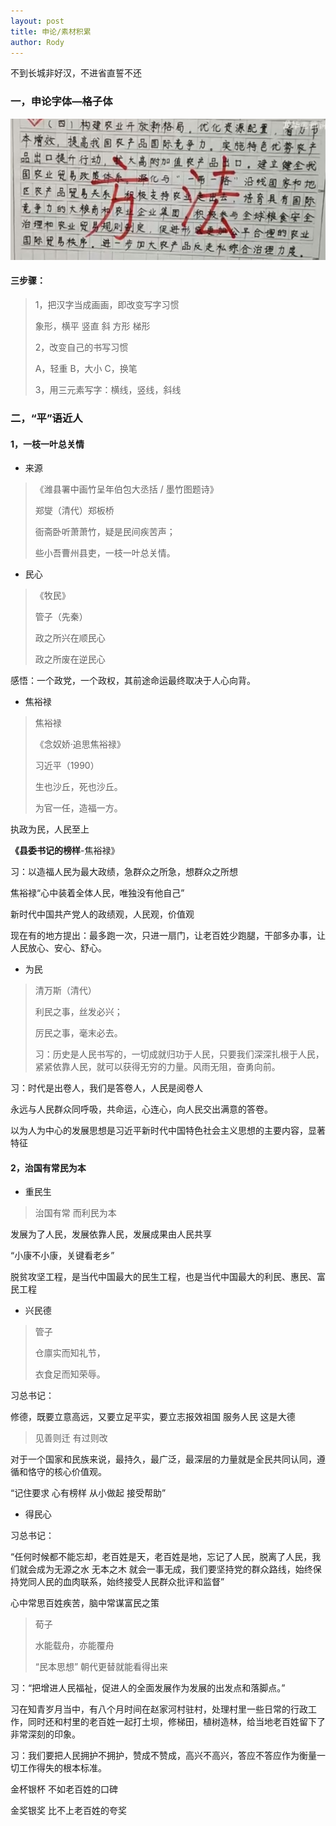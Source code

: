 ```yaml
---
layout: post
title: 申论/素材积累
author: Rody
---
```


不到长城非好汉，不进省直誓不还

### 一，申论字体—格子体

![1](https://github.com/rodyyyy/rodyyyy.github.io/raw/master/images/练字.png)

#### 三步骤：

> 1，把汉字当成画画，即改变写字习惯
>
> 象形，横平 竖直 斜 方形 梯形
>
> 2，改变自己的书写习惯
>
> A，轻重  B，大小  C，换笔
>
> 3，用三元素写字：横线，竖线，斜线

### 二，“平”语近人

#### 1，一枝一叶总关情

- 来源

> 《潍县署中画竹呈年伯包大丞括 / 墨竹图题诗》
>
> 郑燮（清代）郑板桥
>
> 衙斋卧听萧萧竹，疑是民间疾苦声；
>
> 些小吾曹州县吏，一枝一叶总关情。

- 民心

>《牧民》 
>
>管子（先秦）
>
>政之所兴在顺民心
>
>政之所废在逆民心

感悟：一个政党，一个政权，其前途命运最终取决于人心向背。

- 焦裕禄

> 焦裕禄
>
> 《念奴娇·追思焦裕禄》
>
> 习近平（1990）
>
> 生也沙丘，死也沙丘。
>
> 为官一任，造福一方。

执政为民，人民至上

**《县委书记的榜样**-焦裕禄》

习：以造福人民为最大政绩，急群众之所急，想群众之所想

焦裕禄“心中装着全体人民，唯独没有他自己”

新时代中国共产党人的政绩观，人民观，价值观

现在有的地方提出：最多跑一次，只进一扇门，让老百姓少跑腿，干部多办事，让人民放心、安心、舒心。

- 为民

> 清万斯（清代）
>
> 利民之事，丝发必兴；
>
> 厉民之事，毫末必去。
>
> 习：历史是人民书写的，一切成就归功于人民，只要我们深深扎根于人民，紧紧依靠人民，就可以获得无穷的力量。风雨无阻，奋勇向前。

习：时代是出卷人，我们是答卷人，人民是阅卷人

永远与人民群众同呼吸，共命运，心连心，向人民交出满意的答卷。

以为人为中心的发展思想是习近平新时代中国特色社会主义思想的主要内容，显著特征

#### 2，治国有常民为本

- 重民生

> 治国有常 而利民为本

发展为了人民，发展依靠人民，发展成果由人民共享

“小康不小康，关键看老乡”

脱贫攻坚工程，是当代中国最大的民生工程，也是当代中国最大的利民、惠民、富民工程

- 兴民德

> 管子
>
> 仓廪实而知礼节，
>
> 衣食足而知荣辱。

习总书记：

修德，既要立意高远，又要立足平实，要立志报效祖国 服务人民   这是大德

> 见善则迁 有过则改

对于一个国家和民族来说，最持久，最广泛，最深层的力量就是全民共同认同，遵循和恪守的核心价值观。

“记住要求 心有榜样 从小做起 接受帮助”

- 得民心

习总书记：

“任何时候都不能忘却，老百姓是天，老百姓是地，忘记了人民，脱离了人民，我们就会成为无源之水 无本之木 就会一事无成，我们要坚持党的群众路线，始终保持党同人民的血肉联系，始终接受人民群众批评和监督”

心中常思百姓疾苦，脑中常谋富民之策

> 荀子
>
> 水能载舟，亦能覆舟
>
> “民本思想” 朝代更替就能看得出来

习：“把增进人民福祉，促进人的全面发展作为发展的出发点和落脚点。”

习在知青岁月当中，有八个月时间在赵家河村驻村，处理村里一些日常的行政工作，同时还和村里的老百姓一起打土坝，修梯田，植树造林，给当地老百姓留下了非常深刻的印象。

习：我们要把人民拥护不拥护，赞成不赞成，高兴不高兴，答应不答应作为衡量一切工作得失的根本标准。

金杯银杯 不如老百姓的口碑

金奖银奖 比不上老百姓的夸奖

